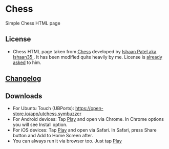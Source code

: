 # Chess
Simple Chess HTML page

## License
- Chess HTML page taken from [Chess](https://github.com/Ishaan35/Chess) developed by [Ishaan Patel aka Ishaan35 ](https://github.com/Ishaan35). It has been modified quite heavily by me. License is [already asked](https://github.com/Ishaan35/Chess/issues/2) to him.

## [Changelog](https://github.com/symbuzzer/Chess/blob/main/CHANGELOG.md)

## Downloads
- For Ubuntu Touch (UBPorts): https://open-store.io/app/utchess.symbuzzer
- For Android devices: Tap [Play](https://symbuzzer.github.io/Chess/) and open via Chrome. In Chrome options you will see Install option.
- For iOS devices: Tap [Play](https://symbuzzer.github.io/Chess/) and open via Safari. In Safari, press Share button and Add to Home Screen after.
- You can always run it via browser too. Just tap [Play](https://symbuzzer.github.io/Chess/)
